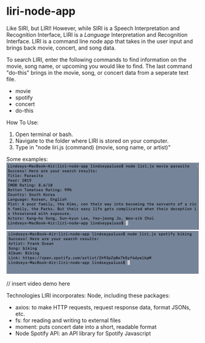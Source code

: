 # liri-node-app

Like SIRI, but LIRI! However, while SIRI is a Speech Interpretation and Recognition Interface, LIRI is a *Language* Interpretation and Recognition Interface. LIRI is a command line node app that takes in the user input and brings back movie, concert, and song data. 

To search LIRI, enter the following commands to find information on the movie, song name, or upcoming you would like to find. The last command "do-this" brings in the movie, song, or concert data from a seperate text file.

* movie
* spotify
* concert
* do-this

How To Use:
1. Open terminal or bash.
2. Navigate to the folder where LIRI is stored on your computer.
3. Type in "node liri.js (command) (movie, song name, or artist)"

Some examples:<br>
<img src="parasite.png">
<img src="biking.png">

// insert video demo here 

Technologies LIRI incorporates:
Node, including these packages:
* axios: to make HTTP requests, request response data, format JSONs, etc.
* fs: for reading and writing to external files
* moment: puts concert date into a short, readable format
* Node Spotify API: an API library for Spotify
Javascript
